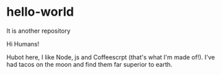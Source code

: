 # hello-world
It is another repository

Hi Humans!

Hubot here, I like Node, js and Coffeescrpt (that's what I'm made of!).
I've had tacos on the moon and find them far superior to earth.
